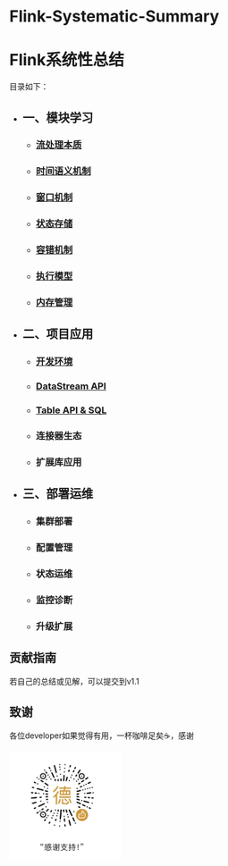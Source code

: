 # Flink-Systematic-Summary
# Flink系统性总结

 目录如下：
- ## 一、模块学习
    - ### [流处理本质](https://github.com/sijuea/flink-systematic-summary/blob/main/%E6%A8%A1%E5%9D%97%E5%AD%A6%E4%B9%A0/%E6%B5%81%E5%A4%84%E7%90%86%E6%9C%AC%E8%B4%A8.md)
    - ### [时间语义机制](https://github.com/sijuea/flink-systematic-summary/blob/main/%E6%A8%A1%E5%9D%97%E5%AD%A6%E4%B9%A0/%E6%97%B6%E9%97%B4%E8%AF%AD%E4%B9%89%E6%9C%BA%E5%88%B6.md)
    - ### [窗口机制](https://github.com/sijuea/flink-systematic-summary/blob/main/%E6%A8%A1%E5%9D%97%E5%AD%A6%E4%B9%A0/%E5%AE%B9%E9%94%99%E6%9C%BA%E5%88%B6.md)
    - ### [状态存储](https://github.com/sijuea/flink-systematic-summary/blob/main/%E6%A8%A1%E5%9D%97%E5%AD%A6%E4%B9%A0/%E7%8A%B6%E6%80%81%E5%AD%98%E5%82%A8.md)
    - ### [容错机制](https://github.com/sijuea/flink-systematic-summary/blob/main/%E6%A8%A1%E5%9D%97%E5%AD%A6%E4%B9%A0/%E5%AE%B9%E9%94%99%E6%9C%BA%E5%88%B6.md)
    - ### [执行模型](https://github.com/sijuea/flink-systematic-summary/blob/main/%E6%A8%A1%E5%9D%97%E5%AD%A6%E4%B9%A0/%E6%89%A7%E8%A1%8C%E6%A8%A1%E5%BC%8F.md)
    - ### [内存管理](https://github.com/sijuea/flink-systematic-summary/blob/main/%E6%A8%A1%E5%9D%97%E5%AD%A6%E4%B9%A0/%E5%86%85%E5%AD%98%E7%AE%A1%E7%90%86.md)
- ## 二、项目应用
    - ### [开发环境](https://github.com/sijuea/flink-systematic-summary/blob/main/%E9%A1%B9%E7%9B%AE%E5%BA%94%E7%94%A8/%E5%BC%80%E5%8F%91%E7%8E%AF%E5%A2%83.md)
    - ### [DataStream API](https://github.com/sijuea/flink-systematic-summary/blob/main/%E9%A1%B9%E7%9B%AE%E5%BA%94%E7%94%A8/DataStream%20API.md)
    - ### [Table API & SQL](https://github.com/sijuea/flink-systematic-summary/blob/main/%E9%A1%B9%E7%9B%AE%E5%BA%94%E7%94%A8/TableAPI%26SQL.md)
    - ### 连接器生态
    - ### 扩展库应用
- ## 三、部署运维
    - ### 集群部署
    - ### 配置管理
    - ### 状态运维
    - ### 监控诊断
    - ### 升级扩展
## 贡献指南
若自己的总结或见解，可以提交到v1.1
## 致谢
各位developer如果觉得有用，一杯咖啡足矣☕，感谢
<p align="left">
  <img src="https://github.com/sijuea/flink-systematic-summary/blob/main/images/wechat.jpg" width="200"/>
</p>
